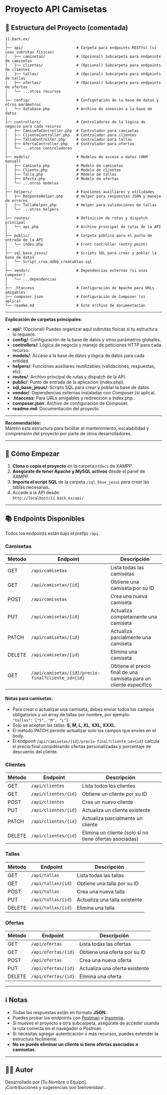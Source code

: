 # Proyecto API Camisetas

## 📁 Estructura del Proyecto (comentada)

```
11.back.ex/
│
├── api/                        # Carpeta para endpoints RESTful (si usas subrutas físicas)
│   ├── camisetas/              # (Opcional) Subcarpeta para endpoints de camisetas
│   ├── clientes/               # (Opcional) Subcarpeta para endpoints de clientes
│   ├── tallas/                 # (Opcional) Subcarpeta para endpoints de tallas
│   ├── ofertas/                # (Opcional) Subcarpeta para endpoints de ofertas
│   └── ...otros recursos
│
├── config/                     # Configuración de la base de datos y otros parámetros
│   └── database.php            # Archivo de conexión a la base de datos
│
├── controllers/                # Controladores de la lógica de negocio para cada recurso
│   ├── CamisetaController.php  # Controlador para camisetas
│   ├── ClienteController.php   # Controlador para clientes
│   ├── TallaController.php     # Controlador para tallas
│   ├── OfertaController.php    # Controlador para ofertas
│   └── ...otros controladores
│
├── models/                     # Modelos de acceso a datos (ORM manual)
│   ├── Camiseta.php            # Modelo de camisetas
│   ├── Cliente.php             # Modelo de clientes
│   ├── Talla.php               # Modelo de tallas
│   ├── Oferta.php              # Modelo de ofertas
│   └── ...otros modelos
│
├── helpers/                    # Funciones auxiliares y utilidades
│   ├── ResponseHelper.php      # Helper para respuestas JSON y manejo de errores
│   ├── TallaHelper.php         # Helper para validaciones de tallas
│   └── ...otros helpers
│
├── routes/                     # Definición de rutas y dispatch principal
│   └── api.php                 # Archivo principal de rutas de la API
│
├── public/                     # Carpeta pública para el punto de entrada de la API
│   └── index.php               # Front controller (entry point)
│
├── sql_base_jesus/             # Scripts SQL para crear y poblar la base de datos
│   └── Script_crea_ddbb_creatablas.sql
│
├── vendor/                     # Dependencias externas (si usas Composer)
│   └── ...dependencias
│
├── .htaccess                   # Configuración de Apache para URLs amigables
├── composer.json               # Configuración de Composer (si aplica)
└── readme.md                   # Este archivo de documentación
```

---

**Explicación de carpetas principales:**

- **api/**: (Opcional) Puedes organizar aquí subrutas físicas si tu estructura lo requiere.
- **config/**: Configuración de la base de datos y otros parámetros globales.
- **controllers/**: Lógica de negocio y manejo de peticiones HTTP para cada recurso.
- **models/**: Acceso a la base de datos y lógica de datos para cada entidad.
- **helpers/**: Funciones auxiliares reutilizables (validaciones, respuestas, etc).
- **routes/**: Archivo principal de rutas y dispatch de la API.
- **public/**: Punto de entrada de la aplicación (index.php).
- **sql_base_jesus/**: Scripts SQL para crear y poblar la base de datos.
- **vendor/**: Dependencias externas instaladas con Composer (si aplica).
- **.htaccess**: Para URLs amigables y redirección a index.php.
- **composer.json**: Archivo de configuración de Composer.
- **readme.md**: Documentación del proyecto.

---

**Recomendación:**  
Mantén esta estructura para facilitar el mantenimiento, escalabilidad y comprensión del proyecto por parte de otros desarrolladores.

---

## 🚀 Cómo Empezar

1. **Clona o copia el proyecto** en la carpeta `htdocs` de XAMPP.
2. **Asegúrate de tener Apache y MySQL activos** desde el panel de XAMPP.
3. **Importa el script SQL** de la carpeta `/sql_base_jesus` para crear las tablas necesarias.
4. Accede a la API desde:  
   `http://localhost/11.back.ex/api/`

---

## 📚 Endpoints Disponibles

Todos los endpoints están bajo el prefijo `/api`.

### Camisetas

| Método | Endpoint                                 | Descripción                                                        |
|--------|------------------------------------------|--------------------------------------------------------------------|
| GET    | `/api/camisetas`                        | Lista todas las camisetas                                          |
| GET    | `/api/camisetas/{id}`                   | Obtiene una camiseta por su ID                                     |
| POST   | `/api/camisetas`                        | Crea una nueva camiseta                                            |
| PUT    | `/api/camisetas/{id}`                   | Actualiza completamente una camiseta                               |
| PATCH  | `/api/camisetas/{id}`                   | Actualiza parcialmente una camiseta                                |
| DELETE | `/api/camisetas/{id}`                   | Elimina una camiseta                                               |
| GET    | `/api/camisetas/{id}/precio-final?cliente_id={id}` | Obtiene el precio final de una camiseta para un cliente específico |

#### Notas para camisetas:
- Para crear o actualizar una camiseta, debes enviar todos los campos obligatorios y un array de tallas por nombre, por ejemplo:  
  `"tallas": ["S", "M", "L"]`
- Solo se aceptan las tallas: **S, M, L, XL, XXL, XXXL**.
- El método PATCH permite actualizar solo los campos que envíes en el body.
- El endpoint `/api/camisetas/{id}/precio-final?cliente_id={id}` calcula el precio final considerando ofertas personalizadas y porcentaje de descuento del cliente.

### Clientes

| Método | Endpoint                  | Descripción                        |
|--------|---------------------------|------------------------------------|
| GET    | `/api/clientes`           | Lista todos los clientes           |
| GET    | `/api/clientes/{id}`      | Obtiene un cliente por su ID       |
| POST   | `/api/clientes`           | Crea un nuevo cliente              |
| PUT    | `/api/clientes/{id}`      | Actualiza un cliente existente     |
| PATCH  | `/api/clientes/{id}`      | Actualiza parcialmente un cliente  |
| DELETE | `/api/clientes/{id}`      | Elimina un cliente (solo si no tiene ofertas asociadas) |

### Tallas

| Método | Endpoint                  | Descripción                        |
|--------|---------------------------|------------------------------------|
| GET    | `/api/tallas`             | Lista todas las tallas             |
| GET    | `/api/tallas/{id}`        | Obtiene una talla por su ID        |
| POST   | `/api/tallas`             | Crea una nueva talla               |
| PUT    | `/api/tallas/{id}`        | Actualiza una talla existente      |
| DELETE | `/api/tallas/{id}`        | Elimina una talla                  |

### Ofertas

| Método | Endpoint                  | Descripción                        |
|--------|---------------------------|------------------------------------|
| GET    | `/api/ofertas`            | Lista todas las ofertas            |
| GET    | `/api/ofertas/{id}`       | Obtiene una oferta por su ID       |
| POST   | `/api/ofertas`            | Crea una nueva oferta              |
| PUT    | `/api/ofertas/{id}`       | Actualiza una oferta existente     |
| DELETE | `/api/ofertas/{id}`       | Elimina una oferta                 |

---

## ℹ️ Notas

- Todas las respuestas están en formato **JSON**.
- Puedes probar los endpoints con [Postman](https://www.postman.com/) o [Insomnia](https://insomnia.rest/).
- Si mueves el proyecto a otra subcarpeta, asegúrate de acceder usando la ruta correcta en el navegador o Postman.
- Si necesitas agregar autenticación o más recursos, puedes extender la estructura fácilmente.
- **No se puede eliminar un cliente si tiene ofertas asociadas a camisetas.**

---

## 👨‍💻 Autor

Desarrollado por [Tu Nombre o Equipo].  
¡Contribuciones y sugerencias son bienvenidas!
.